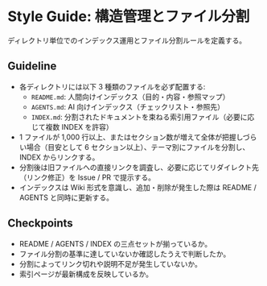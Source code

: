 # Style Guide: 構造管理とファイル分割

ディレクトリ単位でのインデックス運用とファイル分割ルールを定義する。

## Guideline
- 各ディレクトリには以下 3 種類のファイルを必ず配置する:
  - `README.md`: 人間向けインデックス（目的・内容・参照マップ）
  - `AGENTS.md`: AI 向けインデックス（チェックリスト・参照先）
  - `INDEX.md`: 分割されたドキュメントを束ねる索引用ファイル（必要に応じて複数 INDEX を許容）
- 1 ファイルが 1,000 行以上、またはセクション数が増えて全体が把握しづらい場合（目安として 6 セクション以上）、テーマ別にファイルを分割し、INDEX からリンクする。
- 分割後は旧ファイルへの直接リンクを調査し、必要に応じてリダイレクト先（リンク修正）を Issue / PR で提示する。
- インデックスは Wiki 形式を意識し、追加・削除が発生した際は README / AGENTS と同時に更新する。

## Checkpoints
- README / AGENTS / INDEX の三点セットが揃っているか。
- ファイル分割の基準に達していないか確認したうえで判断したか。
- 分割によってリンク切れや説明不足が発生していないか。
- 索引ページが最新構成を反映しているか。
